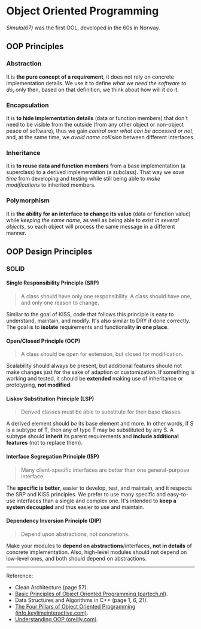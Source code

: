 # Object Oriented Programming

*Simula(67)* was the first OOL, developed in the 60s in Norway.

## OOP Principles

### Abstraction

It is **the pure concept of a requirement**, it does not rely on concrete implementation details. We use it to define *what we need the software to do*, only then, based on that definition, we think about how will it do it.

### Encapsulation

It is **to hide implementation details** (data or function members) that don't need to be visible from the outside (from any other object or non-object peace of software), thus we gain *control over what can be accessed or not*, and, at the same time, we *avoid name collision* between different interfaces.

### Inheritance

It is **to reuse data and function members** from a base implementation (a superclass) to a derived implementation (a subclass). That way we *save time* from developing and testing while still being able to *make modifications* to inherited members.

### Polymorphism

It is **the ability for an interface to change its value** (data or function value) while *keeping the same name*, as well as being able to *exist in several objects*, so each object will process the same message in a different manner.

## OOP Design Principles

### SOLID

#### Single Responsibility Principle (SRP)

>A class should have only one responsibility. A class should have one, and only one reason to change.

Similar to the goal of KISS, code that follows this principle is easy to understand, maintain, and modify. It's also similar to DRY if done correctly. The goal is to **isolate** requirements and functionality **in one place**.

#### Open/Closed Principle (OCP)

>A class should be open for extension, but closed for modification.

Scalability should always be present, but additional features should not make changes just for the sake of adaption or customization. If something is working and tested, it should be **extended** making use of inheritance or prototyping, **not modified**.

#### Liskov Substitution Principle (LSP)

>Derived classes must be able to substitute for their base classes.

A derived element should *be* its base element and more. In other words, if S is a subtype of T, then any of type T may be substituted by any S. A subtype should **inherit** its parent requirements and **include additional features** (not to replace them).

#### Interface Segregation Principle (ISP)

>Many client-specific interfaces are better than one general-purpose interface.

The **specific is better**, easier to develop, test, and maintain, and it respects the SRP and KISS principles. We prefer to use many specific and easy-to-use interfaces than a single and complex one. It's intended to **keep a system decoupled** and thus easier to use and maintain.

#### Dependency Inversion Principle (DIP)

>Depend upon abstractions, not concretions.

Make your modules to **depend on abstractions**/interfaces, **not in details** of concrete implementation. Also, high-level modules should not depend on low-level ones, and both should depend on abstractions.

<!-- TODO -->
<!-- https://www.linkedin.com/posts/nikkisiapno_solid-principles-are-key-in-object-oriented-activity-7130148606908502016-z6E1/ -->

---

Reference:

- Clean Architecture (page 57).
- [Basic Principles of Object Oriented Programming (partech.nl)](https://www.partech.nl/en/publications/2020/10/basic-principles-of-object-oriented-programming#).
- Data Structures and Algorithms in C++ (page 1, 6, 21).
- [The Four Pillars of Object Oriented Programming (info.keylimeinteractive.com)](https://info.keylimeinteractive.com/the-four-pillars-of-object-oriented-programming).
- [Understanding OOP (oreilly.com)](https://www.oreilly.com/learning-paths/learning-path-application/9781789619737/9781789137705-video4_4/).

